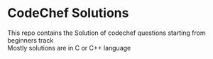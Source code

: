 # CodeChef Solutions
This repo contains the Solution of codechef questions starting from beginners track </br>
Mostly solutions are in C or C++ language
